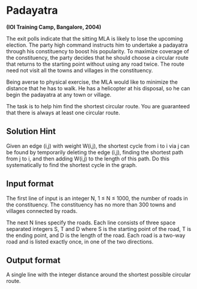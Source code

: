 # Padayatra
**(IOI Training Camp, Bangalore, 2004)**

The exit polls indicate that the sitting MLA is likely to lose the upcoming election. The party high command instructs him to undertake a padayatra through his constituency to boost his popularity. To maximize coverage of the constituency, the party decides that he should choose a circular route that returns to the starting point without using any road twice. The route need not visit all the towns and villages in the constituency.

Being averse to physical exercise, the MLA would like to minimize the distance that he has to walk. He has a helicopter at his disposal, so he can begin the padayatra at any town or village.

The task is to help him find the shortest circular route. You are guaranteed that there is always at least one circular route.

## Solution Hint
Given an edge (i,j) with weight W(i,j), the shortest cycle from i to i via j can be found by temporarily deleting the edge (i,j), finding the shortest path from j to i, and then adding W(i,j) to the length of this path. Do this systematically to find the shortest cycle in the graph.

## Input format
The first line of input is an integer N, 1 ≤ N ≤ 1000, the number of roads in the constituency. The constituency has no more than 300 towns and villages connected by roads.

The next N lines specify the roads. Each line consists of three space separated integers S, T and D where S is the starting point of the road, T is the ending point, and D is the length of the road. Each road is a two-way road and is listed exactly once, in one of the two directions.

## Output format
A single line with the integer distance around the shortest possible circular route.
